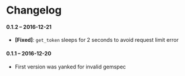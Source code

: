 # Changelog

#### 0.1.2 – 2016-12-21
  * **[Fixed]**: `get_token` sleeps for 2 seconds to avoid request limit error

#### 0.1.1 – 2016-12-20
  * First version was yanked for invalid gemspec
